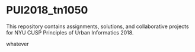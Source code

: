 # PUI2018_tn1050

This repository contains assignments, solutions, and collaborative projects for NYU CUSP Principles of Urban Informatics 2018.

whatever
